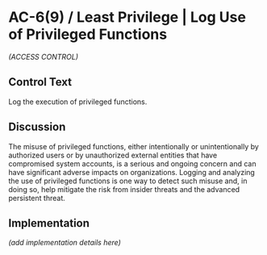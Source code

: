 # AC-6(9) / Least Privilege | Log Use of Privileged Functions

_(ACCESS CONTROL)_

## Control Text

Log the execution of privileged functions.

## Discussion

The misuse of privileged functions, either intentionally or unintentionally by authorized users or by unauthorized external entities that have compromised system accounts, is a serious and ongoing concern and can have significant adverse impacts on organizations. Logging and analyzing the use of privileged functions is one way to detect such misuse and, in doing so, help mitigate the risk from insider threats and the advanced persistent threat.

## Implementation

_(add implementation details here)_